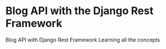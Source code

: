 # Blog API with the Django Rest Framework
Blog API with Django Rest Framework
Learning all the concepts
